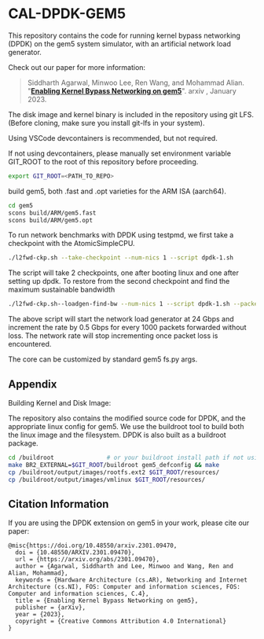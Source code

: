 # CAL-DPDK-GEM5

This repository contains the code for running kernel bypass networking (DPDK) on the gem5 system simulator, with an artificial network load generator.

Check out our paper for more information:

>Siddharth Agarwal, Minwoo Lee, Ren Wang, and Mohammad Alian.
>"[**Enabling Kernel Bypass Networking on gem5**](https://arxiv.org/abs/2301.09470)".
>arxiv , January 2023.



The disk image and kernel binary is included in the repository using git LFS. (Before cloning, make sure you install git-lfs in your system).

Using VSCode devcontainers is recommended, but not required.

If not using devcontainers, please manually set environment variable GIT_ROOT to the root of this repository before proceeding.

```bash
export GIT_ROOT=<PATH_TO_REPO>
```

build gem5, both .fast and .opt varieties for the ARM ISA (aarch64).

```bash
cd gem5
scons build/ARM/gem5.fast
scons build/ARM/gem5.opt
```

To run network benchmarks with DPDK using testpmd, we first take a checkpoint with the AtomicSimpleCPU.

```bash
./l2fwd-ckp.sh --take-checkpoint --num-nics 1 --script dpdk-1.sh
```

The script will take 2 checkpoints, one after booting linux and one after setting up dpdk. To restore from the second checkpoint and find the maximum sustainable bandwidth

```bash
./l2fwd-ckp.sh--loadgen-find-bw --num-nics 1 --script dpdk-1.sh --packet-rate 2150786 --packet-size=1514
```

The above script will start the network load generator at 24 Gbps and increment the rate by 0.5 Gbps for every 1000 packets forwarded without loss.
The network rate will stop incrementing once packet loss is encountered.

The core can be customized by standard gem5 fs.py args.

## Appendix

Building Kernel and Disk Image:

The repository also contains the modified source code for DPDK, and the appropriate linux config for gem5.
We use the buildroot tool to build both the linux image and the filesystem. DPDK is also built as a buildroot package.

```bash
cd /buildroot               # or your buildroot install path if not using the devcontainer
make BR2_EXTERNAL=$GIT_ROOT/buildroot gem5_defconfig && make
cp /buildroot/output/images/rootfs.ext2 $GIT_ROOT/resources/
cp /buildroot/output/images/vmlinux $GIT_ROOT/resources/
```

## Citation Information

If you are using the DPDK extension on gem5 in your work, please cite our paper:

```
@misc{https://doi.org/10.48550/arxiv.2301.09470,
  doi = {10.48550/ARXIV.2301.09470},
  url = {https://arxiv.org/abs/2301.09470},
  author = {Agarwal, Siddharth and Lee, Minwoo and Wang, Ren and Alian, Mohammad},
  keywords = {Hardware Architecture (cs.AR), Networking and Internet Architecture (cs.NI), FOS: Computer and information sciences, FOS: Computer and information sciences, C.4},
  title = {Enabling Kernel Bypass Networking on gem5},
  publisher = {arXiv},
  year = {2023},
  copyright = {Creative Commons Attribution 4.0 International}
}
```
